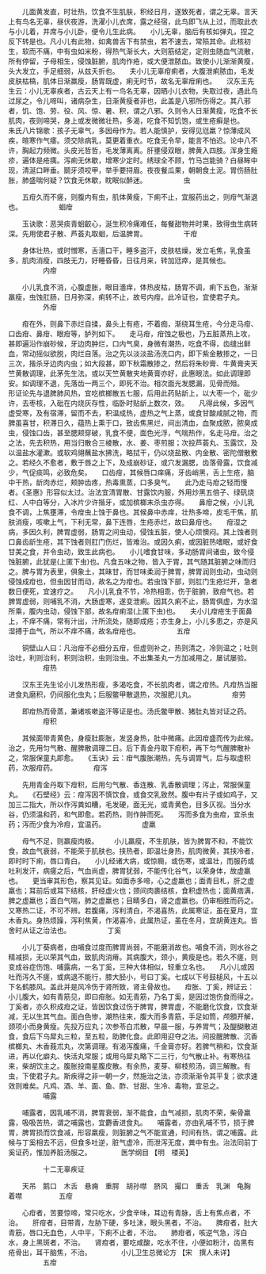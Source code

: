 <!-- { "loadSidebar": true } -->
　　儿面黄发直，时壮热，饮食不生肌肤，积经日月，遂致死者，谓之无辜。言天上有鸟名无辜，昼伏夜游，洗濯小儿衣席，露之经宿，此鸟即飞从上过，而取此衣与小儿着，并席与小儿卧，便令儿生此病。　　小儿无辜，脑后有核如弹丸，捏之反下转是也。凡小儿有此物，如禽兽舌下有禁虫，若不速去，常殒其命。此核初生，软而不痛，中有虫如米粉，得热气渐长大，大则筋结定，定则虫随血气流散，所有停留，子母相生，侵蚀脏腑，肌肉作疮，或大便泄脓血。致使小儿渐渐黄瘦，头大发立，手足细弱，从兹夭折也。　　夫小儿无辜疳痢者，大腹泄痢脓血，毛发皮肤枯槁，肌体日渐羸瘦，肠胃既虚，痢无时节，故名无辜疳痢也。　　汉东王先生云：小儿无辜疾者，古云天上有一鸟名无辜，因晒小儿衣物，失取过夜，遇此鸟过尿之，令儿啼叫，诸病杂生，日渐黄瘦者非也，此盖是八邪所伤得之。其八邪者，饥、饱、劳、役、风、惊、暑、积，谓之八邪。久则令人日渐黄瘦，吃食不长肌肉，夜则啼哭，身上或发微微壮热，多渴，吃食不知饥饱，或生疮癣是也。　　朱氏八片锦歌：孩子无辜气，多因母作为。若人能慎护，安得见尩羸？惊薄成风疾，暄寒作气痿。须交除病乳，莫更着重衣。吃食无令早，能言不怕迟。论中八不许，胸起力频微。头皮光哲哲，毛发薄离离。肝壅侵双眼，脾黄入四肢。浑身生瘾疹，遍体是疮痍。泻痢无休歇，增寒少定时。绣球全不顾，竹马岂能骑？白昼眸中现，清涎口畔垂。鬬牙须咬甲，举手要挦眉。夜夜餐瓜果，朝朝食土泥。胃伤肠肚胀，肺盛喘何疑？饮食无休歇，眈眠似醉迷。
　　　　　虫

　　五疳久而不瘥，则腹内有虫，肌体黄瘦，下痢不止，宜服药出之，则疳气渐退也。
　　　　　蛔疳

　　玉诀歌：恶哭痰青蛔齩心，涎生积冷痛难任，每餐甜物并时果，致得虫生病转深。先用使君子散、芦荟丸取蛔，后温脾胃。
　　　　　干疳

　　身体壮热，或时憎寒，舌濇口干，睡多盗汗，皮肤枯燥，发立毛焦，乳食虽多，肌肉消瘦，四肢无力，好睡昏昏，日往月来，转加尩瘁，是其候也。
　　　　　内疳

　　小儿乳食不消，心腹虚胀，眼目濇痒，体热皮枯，肠胃不调，痢下五色，渐渐羸瘦，虫蚀肛肠，日月弥深，痢转不止，故号内疳。此冷证也，宜使君子丸。
　　　　　外疳

　　疳在外，则鼻下赤烂自揉，鼻头上有疮，不着痂，渐绕耳生疮，今分走马疳、口齿疳、鼻疳、眼疳等，胪列如下。　　走马疳，疳蚀之极也，乃五脏蒸热上攻，甚即遍沿作崩砂候，牙边肉肿烂，口内气臭，身微有潮热，吃食不得，齿缝出鲜血，常动摇似欲脱，肉烂自落。治之先以淡淡盐汤洗口内，即下紫金散掺之，一日三次，揩杀牙边肉内虫；如大段甚，即下秋霜散掺之，然后将朱砂膏、牛黄膏夹天竺黄散调理，此茅先生法。或以天竺黄散夹地黄膏亦好，此惠眼法。如此调理即安。如调理不退，先落齿一两三个，即死不治。相次面光发腮漏，见骨而殂。　　形证论先与退脾肺风热，宜吃槟榔散五七服，后用此药贴龂上，以大枣一个，砒少许，去枣核，入砒在内烧灰存性，临卧时贴龂上数次，效。　　凡得此候，多因气虚受寒，及有宿滞，留而不去，积温成热，虚热之气上蒸，或食甘酸咸腻之物，而脾虽喜甘，积滞日久，蕴热上熏于口，致齿焦黑烂，间出清血，血聚成脓，脓臭成虫，侵蚀口齿，甚至腮颊穿破，乳食不便，面色光浮，气喘热作，名走马疳。治之之法，先去积热，用当归散合三棱散，水、姜、枣煎服；次投芦荟丸、玉露饮，及以温盐水灌漱。或软鸡翎蘸盐水拂洗，略拭干，仍以烧盐散、内金散、密陀僧散敷之。若经久不愈者，敷于唇之上下，及成崩砂证，或穴发漏腮，齿落骨露，饮食减少，气促痰鸣，必致危矣。　　口齿疳，其候唇口痒痛，牙齿峭黑，舌上生疮，脑中干热，龂肉赤烂，颊肿齿疼，热毒熏蒸，口多臭气。　　此乃走马疳之轻而慢者。《圣惠》形容似太过。治法宜清胃散、甘露饮内服，外用炒黑五倍子、绿矾烧红、人中白等分，入冰片少许揩牙，或加槟榔末杀虫亦得。　　鼻疳之候，小儿乳食不调，上焦壅滞，令疳虫上蚀于鼻也。其候鼻中赤痒，壮热多啼，皮毛干焦，肌肤消瘦，咳嗽上气，下利无常，鼻下连唇，生疮赤烂，故曰鼻疳也。　　疳湿之病，多因久利，脾胃虚弱，肠胃之间虫动，侵蚀五脏，使人心烦懊闷。其上蚀者则口鼻齿龂生疮，其下蚀者则肛门伤烂，皆难治。或因久痢，或因脏热嗜眠，或好食甘美之食，并令虫动，致生此病也。　　小儿嗜食甘味，多动肠胃间诸虫，致今侵蚀脏腑，此犹是(上匿下虫)也。凡食五味之物，皆入于胃，其气随其脏腑之味而归之。脾与胃为表里，俱象土，其昧甘，而甘味柔润于脾胃，脾胃润则虫动，虫动则侵蚀成疳也，但虫因甘而动，故名之为疳也。若虫蚀下部，则肛门生疮烂开，急者数日便死，宜速疗之。　　凡小儿乳食不节，冷热相乖，伤于脏腑，致疳气也。若脾胃虚弱，则哺乳不消，大肠虚寒，遂变泄痢。因其久痢不止，肠胃俱虚，为水湿所乘，腹内虫动，侵蚀下部，故名疳痢湿(上匿下虫)也。　　夫小儿疳疮生于面鼻上，不痒不痛，常有汁出，汁所流处，随即成疮；亦生身上，小儿多患之，亦是风湿搏于血气，所以不痒不痛，故名疳疮也。
　　　　　五疳

　　铜壁山人曰：凡治疳不必细分五疳，但虚则补之，热则清之，冷则温之；吐则治吐，利则治利，积则治积，虫则治虫。不出集圣丸一方加减用之，屡试屡验。
　　　　　疳热

　　汉东王先生论小儿发热形瘦，多渴吃食，不长肌肉者，谓之疳热。凡疳热当服进食丸磨积，仍间服化虫丸；后服鳖甲散退热，次服肥儿丸。
　　　　　疳劳

　　即疳热而骨蒸，兼诸咳嗽盗汗等证是也。汤氏鳖甲散、猪肚丸皆对证之药。
　　　　　疳积

　　其候面带青黄色，身瘦肚膨胀，发竖身热，肚中微痛。此因疳盛而传为此候。治之，先用匀气散、醒脾散调理二日。后下青金丹取下疳积，再下匀气醒脾散补之，常服保童丸即愈。　　《玉诀》云：疳气腹胀潮热，先与调胃气，后与取虚积药，次服疳药。
　　　　　疳泻

　　先用青金丹取下疳积，后用匀气散、香连散、乳香散调理；泻止，常服保童丸。　　《石壁经》云：疳泻因不慎饮食，或食交乳致然。腹中有片子或如鸡子，又加三二指大，所以作泻粪如糟，毛发硬，面无光，或青黄色，目多仄视。当分水谷，仍须温和药，和气即愈。若药热，则作肿而死。　　泻而多食为虫疳，宜杀虫药；泻而少食为冷疳，宜温药。
　　　　　虚羸

　　母气不足，则羸瘦肉极。
　　小儿羸瘦，不生肌肤，皆为脾胃不和，不能饮食，故血气衰弱，不能荣于肌肤也。挟热者，即温壮身热，肌肉微黄，其挟冷者，即时时下痢，唇口青白。　　小儿经诸大病，或惊癎，或伤寒，或温壮，而服药或吐利发汗，病瘥之后，气血尚虚，脾胃犹弱，不能传化谷气，以荣身体，故虚羸也。　　更当审其形色，察其见证。如面赤多啼，心之虚羸也；面青目札，肝之虚羸也；耳前后或耳下结核，肝经虚火也；颈间肉裹结核，食积虚热也；面黄痞满，脾之虚羸也；面白气喘，肺之虚羸也；目睛多白，肾之虚羸也。仍审相胜而药之。又寒热二证，不可不辨。若腹痛，泻利清白，不渴喜热，此属寒证，虽在夏月，宜木香丸。身热烦躁，泻利焦黄，作渴喜冷，此属热证，虽在冬月，宜胡黄连丸。皆舍时从证之治法也。
　　　　　丁奚

　　小儿丁葵病者，由哺食过度而脾胃尚弱，不能磨消故也。哺食不消，则水谷之精减损，无以荣其气血，致肌肉消瘠。其病腹大，颈小，黄瘦是也。若久不瘥，则变成谷症伤饱、哺露病，一名丁奚，三种大体相似，轻重立名也。　　凡小儿或因吐而泻久不瘥，或病退不能行，膝大胫小，号曰丁奚。七成以下号鼓槌风，十五以下名鹤膝风。盖此并是风冷伤于肾所致，肾主骨故也。　　疳胀、丁奚，辨证云：小儿腹大，如有青筋见，即曰疳胀。如无青筋，乃名丁奚，是因过饱伤食而得之。　　丁奚者，亦久积成疳之证，皆因饮食过伤于脾胃，脾胃虚，不能磨化饮食，饮食渐减，无以生其气血。面白色惨，潮热往来，腹大而多青筋，手足如筒，颅顖开解，颈项小而身黄瘦。先投万应丸；次参苓白朮散，早晨一服，与养胃气；及醍醐散进食，食后下乌犀丸三粒，至五粒，助脾化食。此即用迎夺之法。间投醒脾散、沉香槟榔丸、木香莪朮丸，次第调理。有渴泻腹痛，千金膏亦好。若脾气稍和，饮食渐进，再以化癖丸、快活丸常服；或用乌犀丸略下二三行，匀气散止补。有寒热往来，柴胡饮主之。腹胀投南星腹皮散。有余热，麦芽、柳枝煎汤，调三解散。有虫，下使君子丸。斯疾得之非一朝一夕，然施治之法，亦须渐渐令其平复；欲求速效则难矣。凡鸡、酒、羊、面、鱼、酢、甘甜、生冷、毒物，宜忌之。
　　　　　哺露

　　哺露者，因乳哺不消，脾胃衰弱，渐不能食，血气减损，肌肉不荣，柴骨羸露，吸吸苦热，谓之哺露也，宜麝香进食丸。　　哺露者，亦由乳哺不节，损于脾胃，脾胃损而饮食减，形容羸瘦，则脏腑之气不能宣通，时间有热，谓之哺露。此候与丁奚相去不远，但食多吐逆，脏气虚冷，而泄泻无度，粪中有虫。治法同前丁奚证药，惟加养脏汤服之。
　　　　医学纲目 【明　楼英】

　　　　　十二无辜疾证

　　天吊　鹅口　木舌　悬痈　重腭　胡孙噤　脐风　撮口　重舌　乳渊　龟胸　着噤
　　　　　五疳

　　心疳者，苦要惊啼，常只吃水，少食辛味，耳边有青脉，舌上有焦点者，不治。　　肝疳者，目带青，左胁下硬，多吐沫，眼头黑者，不治。　　脾疳者，肚大青筋，唇口无血色，人中平，下痢不止者，不治。　　肺疳者，咳逆气急，泻白水，身上黑斑者，不治。　　肾疳者，要吃咸酸，吃水不住，小便如粉汁，齿黑有疮骨出，耳干脑焦，不治。
　　　　小儿卫生总微论方 【宋　撰人未详】
　　　　　五疳

